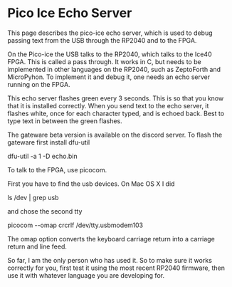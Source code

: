 
# Pico Ice Echo Server

This page describes the pico-ice echo server, which is used to debug
passing text from the USB through the RP2040 and to the FPGA.

On the Pico-ice the USB talks to the RP2040, which talks to the Ice40
FPGA.  This is called a pass through.  It works in C, but needs to be
implemented in other languages on the RP2040, such as ZeptoForth and
MicroPyhon.  To implement it and debug it, one needs an echo server
running on the FPGA.

This echo server flashes green every 3 seconds.  This is so that you
know that it is installed correctly.  When you send text to the echo
server, it flashes white, once for each character typed, and is echoed
back.  Best to type text in between the green flashes.

The gateware beta version is available on the discord server.  To
flash the gateware first install dfu-util

dfu-util -a 1 -D echo.bin

To talk to the FPGA, use picocom.

First you have to find the usb devices.  On Mac OS X I did

ls /dev | grep usb

and chose the second tty

picocom --omap crcrlf /dev/tty.usbmodem103

The omap option converts the keyboard carriage return into a carriage return and line feed.

So far, I am the only person who has used it.  So to make sure it
works correctly for you, first test it using the most recent RP2040
firmware, then use it with whatever language you are developing for.
